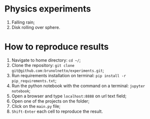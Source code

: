 # Physics experiments

  1) Falling rain;
  2) Disk rolling over sphere.

# How to reproduce results

1) Navigate to home directory: ```cd ~/```;
2) Clone the repository: ```git clone git@github.com:brunolnetto/experiments.git```;
3) Run requirements installation on terminal: ```pip install -r pip_requirements.txt```;
4) Run the python notebook with the command on a terminal: ```jupyter notebook```;
5) Open a browser and type ```localhost:8888``` on url text field;
6) Open one of the projects on the folder;
7) Click on the ```main.py``` file;
8) ```Shift-Enter``` each cell to reproduce the result.
